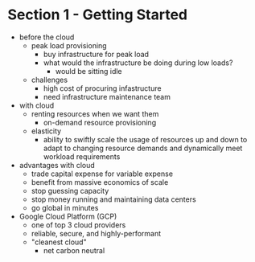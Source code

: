 # Section 1 - Getting Started

- before the cloud
  - peak load provisioning
    - buy infrastructure for peak load
    - what would the infrastructure be doing during low loads?
      - would be sitting idle
  - challenges
    - high cost of procuring infastructure
    - need infrastructure maintenance team
- with cloud
  - renting resources when we want them
    - on-demand resource provisioning
  - elasticity
    - ability to swiftly scale the usage of resources up and down to adapt to changing resource demands and dynamically meet workload requirements
- advantages with cloud
  - trade capital expense for variable expense
  - benefit from massive economics of scale
  - stop guessing capacity
  - stop money running and maintaining data centers
  - go global in minutes
- Google Cloud Platform (GCP)
  - one of top 3 cloud providers
  - reliable, secure, and highly-performant
  - "cleanest cloud"
    - net carbon neutral
